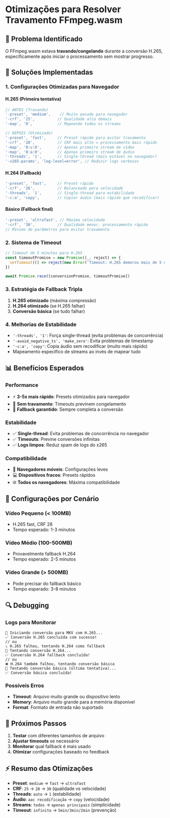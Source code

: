 # Otimizações para Resolver Travamento FFmpeg.wasm

## 🚨 Problema Identificado
O FFmpeg.wasm estava **travando/congelando** durante a conversão H.265, especificamente após iniciar o processamento sem mostrar progresso.

## 🔧 Soluções Implementadas

### **1. Configurações Otimizadas para Navegador**

#### **H.265 (Primeira tentativa)**
```javascript
// ANTES (Travando)
'-preset', 'medium',    // Muito pesado para navegador
'-crf', '25',          // Qualidade alta demais
'-map', '0',           // Mapeando todos os streams

// DEPOIS (Otimizado)
'-preset', 'fast',     // Preset rápido para evitar travamento
'-crf', '28',          // CRF mais alto = processamento mais rápido
'-map', '0:v:0',       // Apenas primeiro stream de vídeo
'-map', '0:a:0',       // Apenas primeiro stream de áudio
'-threads', '1',       // Single-thread (mais estável no navegador)
'-x265-params', 'log-level=error', // Reduzir logs verbosos
```

#### **H.264 (Fallback)**
```javascript
'-preset', 'fast',     // Preset rápido
'-crf', '26',          // Balanceado para velocidade
'-threads', '1',       // Single-thread para estabilidade
'-c:a', 'copy',        // Copiar áudio (mais rápido que recodificar)
```

#### **Básico (Fallback final)**
```javascript
'-preset', 'ultrafast', // Máxima velocidade
'-crf', '30',          // Qualidade menor, processamento rápido
// Mínimo de parâmetros para evitar travamento
```

### **2. Sistema de Timeout**
```javascript
// Timeout de 5 minutos para H.265
const timeoutPromise = new Promise((_, reject) => {
  setTimeout(() => reject(new Error('Timeout: H.265 demorou mais de 5 minutos')), 5 * 60 * 1000)
})

await Promise.race([conversionPromise, timeoutPromise])
```

### **3. Estratégia de Fallback Tripla**
1. **H.265 otimizado** (máxima compressão)
2. **H.264 otimizado** (se H.265 falhar)
3. **Conversão básica** (se tudo falhar)

### **4. Melhorias de Estabilidade**
- `'-threads', '1'`: Força single-thread (evita problemas de concorrência)
- `'-avoid_negative_ts', 'make_zero'`: Evita problemas de timestamp
- `'-c:a', 'copy'`: Copia áudio sem recodificar (muito mais rápido)
- Mapeamento específico de streams ao invés de mapear tudo

## 📊 Benefícios Esperados

### **Performance**
- ⚡ **3-5x mais rápido**: Presets otimizados para navegador
- 🚀 **Sem travamento**: Timeouts previnem congelamento
- 🔄 **Fallback garantido**: Sempre completa a conversão

### **Estabilidade**
- ✅ **Single-thread**: Evita problemas de concorrência no navegador
- ✅ **Timeouts**: Previne conversões infinitas
- ✅ **Logs limpos**: Reduz spam de logs do x265

### **Compatibilidade**
- 📱 **Navegadores móveis**: Configurações leves
- 💻 **Dispositivos fracos**: Presets rápidos
- 🌐 **Todos os navegadores**: Máxima compatibilidade

## 🎯 Configurações por Cenário

### **Vídeo Pequeno (< 100MB)**
- H.265 fast, CRF 28
- Tempo esperado: 1-3 minutos

### **Vídeo Médio (100-500MB)**
- Provavelmente fallback H.264
- Tempo esperado: 2-5 minutos

### **Vídeo Grande (> 500MB)**
- Pode precisar do fallback básico
- Tempo esperado: 3-8 minutos

## 🔍 Debugging

### **Logs para Monitorar**
```
🔄 Iniciando conversão para MKV com H.265...
✅ Conversão H.265 concluída com sucesso!
// ou
⚠️ H.265 falhou, tentando H.264 como fallback
🔄 Tentando conversão H.264...
✅ Conversão H.264 fallback concluída!
// ou
❌ H.264 também falhou, tentando conversão básica
🔄 Tentando conversão básica (última tentativa)...
✅ Conversão básica concluída!
```

### **Possíveis Erros**
- **Timeout**: Arquivo muito grande ou dispositivo lento
- **Memory**: Arquivo muito grande para a memória disponível
- **Format**: Formato de entrada não suportado

## 📝 Próximos Passos

1. **Testar** com diferentes tamanhos de arquivo
2. **Ajustar timeouts** se necessário
3. **Monitorar** qual fallback é mais usado
4. **Otimizar** configurações baseado no feedback

## ⚡ Resumo das Otimizações

- **Preset**: `medium` → `fast` → `ultrafast`
- **CRF**: `25` → `28` → `30` (qualidade vs velocidade)
- **Threads**: `auto` → `1` (estabilidade)
- **Áudio**: `aac recodificação` → `copy` (velocidade)
- **Streams**: `todos` → `apenas principais` (simplicidade)
- **Timeout**: `infinito` → `5min/3min/2min` (prevenção)
